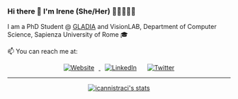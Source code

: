 ### Hi there 👋  I'm Irene (She/Her) 👩‍💻🌱🏋️‍♂️ 

I am a PhD Student @ <a href="https://gladia.di.uniroma1.it/">GLADIA</a> and VisionLAB, Department of Computer Science, Sapienza University of Rome 🎓

📫 You can reach me at:
    
<p align="center">
    <a href="https://irene.cannistraci.dev/"><img alt="Website" src="https://img.shields.io/badge/Website-white?logo=google-chrome&style=social" hspace="10"</a>
    <a href="https://www.linkedin.com/in/irene-cannistraci/"><img alt="LinkedIn" src="https://img.shields.io/badge/LinkedIn-blue?logo=linkedin&style=social" hspace="10"></a>     
    <a href="https://twitter.com/ire_cannistraci"><img alt="Twitter" src="https://img.shields.io/badge/Twitter-white?logo=twitter&style=social" hspace="10"></a>
</p>

--- 

<p align="center">
    <a href="https://github.com/anuraghazra/github-readme-stats">
        <img alt="icannistraci's stats" src="https://github-readme-stats.vercel.app/api?username=icannistraci&show_icons=true&count_private=true&include_all_commits=true&theme=radical&hide=prs,issues,contribs&border_radius=30"></a>
</p>

<!--
<p align="center">
    <a href="https://github.com/anuraghazra/github-readme-stats">
      <img src="https://github-readme-stats.vercel.app/api/top-langs/?username=icannistraci&layout=compact&theme=radical&border_radius=30">
    </a>
</p>


colori: dark, radical, merko, gruvbox, tokyonight, onedark, cobalt, synthwave, highcontrast, dracula
**icannistraci/icannistraci** is a ✨ _special_ ✨ repository because its `README.md` (this file) appears on your GitHub profile.

Here are some ideas to get you started:

- 🔭 I’m currently working on ...
- 🌱 I’m currently learning ...
- 👯 I’m looking to collaborate on ...
- 🤔 I’m looking for help with ...
- 💬 Ask me about ...
- 📫 How to reach me: ...
- 😄 Pronouns: ...
- ⚡ Fun fact: ...
-->
